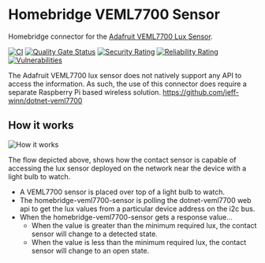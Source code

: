 # Homebridge VEML7700 Sensor
Homebridge connector for the [Adafruit VEML7700 Lux Sensor](https://www.adafruit.com/product/4162).

[![CI](https://github.com/jeff-winn/homebridge-veml7700-sensor/actions/workflows/build.yml/badge.svg)](https://github.com/jeff-winn/homebridge-veml7700-sensor/actions/workflows/build.yml) [![Quality Gate Status](https://sonarcloud.io/api/project_badges/measure?project=homebridge-veml7700-sensor&metric=alert_status)](https://sonarcloud.io/summary/new_code?id=homebridge-veml7700-sensor) [![Security Rating](https://sonarcloud.io/api/project_badges/measure?project=homebridge-veml7700-sensor&metric=security_rating)](https://sonarcloud.io/summary/new_code?id=homebridge-veml7700-sensor) [![Reliability Rating](https://sonarcloud.io/api/project_badges/measure?project=homebridge-veml7700-sensor&metric=reliability_rating)](https://sonarcloud.io/summary/new_code?id=homebridge-veml7700-sensor) [![Vulnerabilities](https://sonarcloud.io/api/project_badges/measure?project=homebridge-veml7700-sensor&metric=vulnerabilities)](https://sonarcloud.io/summary/new_code?id=homebridge-veml7700-sensor)

The Adafruit VEML7700 lux sensor does not natively support any API to access the information. As such, the use of this connector does require a separate Raspberry Pi based wireless solution.
https://github.com/jeff-winn/dotnet-veml7700

## How it works
![How it works](https://user-images.githubusercontent.com/6961614/136791415-14b63900-09fa-4b8f-bfc7-b4edc6aafaea.png)

The flow depicted above, shows how the contact sensor is capable of accessing the lux sensor deployed on the network near the device with a light bulb to watch.
- A VEML7700 sensor is placed over top of a light bulb to watch.
- The homebridge-veml7700-sensor is polling the dotnet-veml7700 web api to get the lux values from a particular device address on the i2c bus.
- When the homebridge-veml7700-sensor gets a response value...
  - When the value is greater than the minimum required lux, the contact sensor will change to a detected state.
  - When the value is less than the minimum required lux, the contact sensor will change to an open state.
